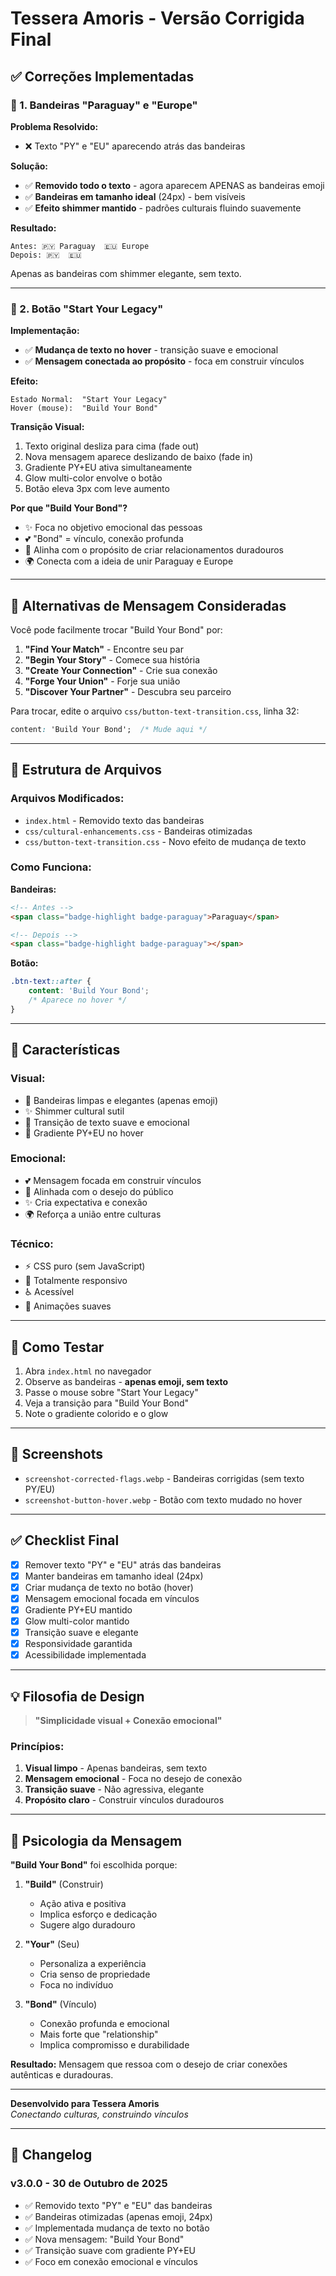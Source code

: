 # Tessera Amoris - Versão Corrigida Final

## ✅ Correções Implementadas

### 🎨 1. Bandeiras "Paraguay" e "Europe"

**Problema Resolvido:**
- ❌ Texto "PY" e "EU" aparecendo atrás das bandeiras

**Solução:**
- ✅ **Removido todo o texto** - agora aparecem APENAS as bandeiras emoji
- ✅ **Bandeiras em tamanho ideal** (24px) - bem visíveis
- ✅ **Efeito shimmer mantido** - padrões culturais fluindo suavemente

**Resultado:**
```
Antes: 🇵🇾 Paraguay  🇪🇺 Europe
Depois: 🇵🇾  🇪🇺
```

Apenas as bandeiras com shimmer elegante, sem texto.

---

### 🔘 2. Botão "Start Your Legacy"

**Implementação:**
- ✅ **Mudança de texto no hover** - transição suave e emocional
- ✅ **Mensagem conectada ao propósito** - foca em construir vínculos

**Efeito:**
```
Estado Normal:  "Start Your Legacy"
Hover (mouse):  "Build Your Bond"
```

**Transição Visual:**
1. Texto original desliza para cima (fade out)
2. Nova mensagem aparece deslizando de baixo (fade in)
3. Gradiente PY+EU ativa simultaneamente
4. Glow multi-color envolve o botão
5. Botão eleva 3px com leve aumento

**Por que "Build Your Bond"?**
- ✨ Foca no objetivo emocional das pessoas
- 💕 "Bond" = vínculo, conexão profunda
- 🎯 Alinha com o propósito de criar relacionamentos duradouros
- 🌍 Conecta com a ideia de unir Paraguay e Europe

---

## 🎨 Alternativas de Mensagem Consideradas

Você pode facilmente trocar "Build Your Bond" por:

1. **"Find Your Match"** - Encontre seu par
2. **"Begin Your Story"** - Comece sua história
3. **"Create Your Connection"** - Crie sua conexão
4. **"Forge Your Union"** - Forje sua união
5. **"Discover Your Partner"** - Descubra seu parceiro

Para trocar, edite o arquivo `css/button-text-transition.css`, linha 32:
```css
content: 'Build Your Bond';  /* Mude aqui */
```

---

## 📂 Estrutura de Arquivos

### Arquivos Modificados:
- `index.html` - Removido texto das bandeiras
- `css/cultural-enhancements.css` - Bandeiras otimizadas
- `css/button-text-transition.css` - Novo efeito de mudança de texto

### Como Funciona:

**Bandeiras:**
```html
<!-- Antes -->
<span class="badge-highlight badge-paraguay">Paraguay</span>

<!-- Depois -->
<span class="badge-highlight badge-paraguay"></span>
```

**Botão:**
```css
.btn-text::after {
    content: 'Build Your Bond';
    /* Aparece no hover */
}
```

---

## 🎯 Características

### Visual:
- 🎨 Bandeiras limpas e elegantes (apenas emoji)
- ✨ Shimmer cultural sutil
- 💫 Transição de texto suave e emocional
- 🌈 Gradiente PY+EU no hover

### Emocional:
- 💕 Mensagem focada em construir vínculos
- 🎯 Alinhada com o desejo do público
- ✨ Cria expectativa e conexão
- 🌍 Reforça a união entre culturas

### Técnico:
- ⚡ CSS puro (sem JavaScript)
- 📱 Totalmente responsivo
- ♿ Acessível
- 🎨 Animações suaves

---

## 🚀 Como Testar

1. Abra `index.html` no navegador
2. Observe as bandeiras - **apenas emoji, sem texto**
3. Passe o mouse sobre "Start Your Legacy"
4. Veja a transição para "Build Your Bond"
5. Note o gradiente colorido e o glow

---

## 📸 Screenshots

- `screenshot-corrected-flags.webp` - Bandeiras corrigidas (sem texto PY/EU)
- `screenshot-button-hover.webp` - Botão com texto mudado no hover

---

## ✅ Checklist Final

- [x] Remover texto "PY" e "EU" atrás das bandeiras
- [x] Manter bandeiras em tamanho ideal (24px)
- [x] Criar mudança de texto no botão (hover)
- [x] Mensagem emocional focada em vínculos
- [x] Gradiente PY+EU mantido
- [x] Glow multi-color mantido
- [x] Transição suave e elegante
- [x] Responsividade garantida
- [x] Acessibilidade implementada

---

## 💡 Filosofia de Design

> **"Simplicidade visual + Conexão emocional"**

### Princípios:
1. **Visual limpo** - Apenas bandeiras, sem texto
2. **Mensagem emocional** - Foca no desejo de conexão
3. **Transição suave** - Não agressiva, elegante
4. **Propósito claro** - Construir vínculos duradouros

---

## 🎨 Psicologia da Mensagem

**"Build Your Bond"** foi escolhida porque:

1. **"Build"** (Construir)
   - Ação ativa e positiva
   - Implica esforço e dedicação
   - Sugere algo duradouro

2. **"Your"** (Seu)
   - Personaliza a experiência
   - Cria senso de propriedade
   - Foca no indivíduo

3. **"Bond"** (Vínculo)
   - Conexão profunda e emocional
   - Mais forte que "relationship"
   - Implica compromisso e durabilidade

**Resultado:** Mensagem que ressoa com o desejo de criar conexões autênticas e duradouras.

---

**Desenvolvido para Tessera Amoris**  
*Conectando culturas, construindo vínculos*

---

## 📝 Changelog

### v3.0.0 - 30 de Outubro de 2025
- ✅ Removido texto "PY" e "EU" das bandeiras
- ✅ Bandeiras otimizadas (apenas emoji, 24px)
- ✅ Implementada mudança de texto no botão
- ✅ Nova mensagem: "Build Your Bond"
- ✅ Transição suave com gradiente PY+EU
- ✅ Foco em conexão emocional e vínculos
